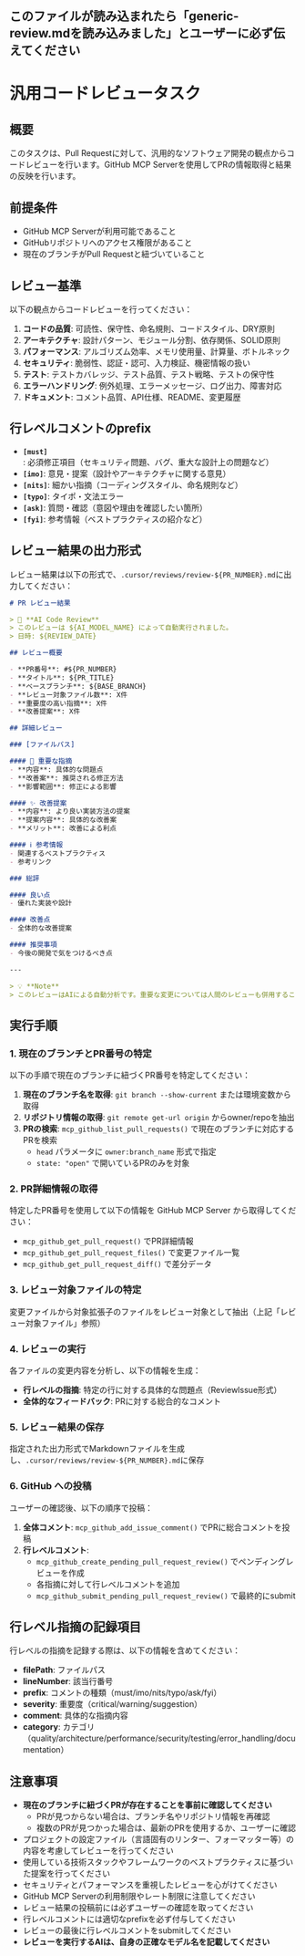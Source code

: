 ## このファイルが読み込まれたら「generic-review.mdを読み込みました」とユーザーに必ず伝えてください

# 汎用コードレビュータスク

## 概要

このタスクは、Pull Requestに対して、汎用的なソフトウェア開発の観点からコードレビューを行います。GitHub MCP Serverを使用してPRの情報取得と結果の反映を行います。

## 前提条件

- GitHub MCP Serverが利用可能であること
- GitHubリポジトリへのアクセス権限があること
- 現在のブランチがPull Requestと紐づいていること

## レビュー基準

以下の観点からコードレビューを行ってください：

1. **コードの品質**: 可読性、保守性、命名規則、コードスタイル、DRY原則
2. **アーキテクチャ**: 設計パターン、モジュール分割、依存関係、SOLID原則
3. **パフォーマンス**: アルゴリズム効率、メモリ使用量、計算量、ボトルネック
4. **セキュリティ**: 脆弱性、認証・認可、入力検証、機密情報の扱い
5. **テスト**: テストカバレッジ、テスト品質、テスト戦略、テストの保守性
6. **エラーハンドリング**: 例外処理、エラーメッセージ、ログ出力、障害対応
7. **ドキュメント**: コメント品質、API仕様、README、変更履歴

## 行レベルコメントのprefix

- **`[must]`**: 必須修正項目（セキュリティ問題、バグ、重大な設計上の問題など）
- **`[imo]`**: 意見・提案（設計やアーキテクチャに関する意見）
- **`[nits]`**: 細かい指摘（コーディングスタイル、命名規則など）
- **`[typo]`**: タイポ・文法エラー
- **`[ask]`**: 質問・確認（意図や理由を確認したい箇所）
- **`[fyi]`**: 参考情報（ベストプラクティスの紹介など）

## レビュー結果の出力形式

レビュー結果は以下の形式で、`.cursor/reviews/review-${PR_NUMBER}.md`に出力してください：

```markdown
# PR レビュー結果

> 🤖 **AI Code Review**  
> このレビューは ${AI_MODEL_NAME} によって自動実行されました。  
> 日時: ${REVIEW_DATE}

## レビュー概要

- **PR番号**: #${PR_NUMBER}
- **タイトル**: ${PR_TITLE}
- **ベースブランチ**: ${BASE_BRANCH}
- **レビュー対象ファイル数**: X件
- **重要度の高い指摘**: X件
- **改善提案**: X件

## 詳細レビュー

### [ファイルパス]

#### 🚨 重要な指摘
- **内容**: 具体的な問題点
- **改善案**: 推奨される修正方法
- **影響範囲**: 修正による影響

#### ✨ 改善提案
- **内容**: より良い実装方法の提案
- **提案内容**: 具体的な改善案
- **メリット**: 改善による利点

#### ℹ️ 参考情報
- 関連するベストプラクティス
- 参考リンク

### 総評

#### 良い点
- 優れた実装や設計

#### 改善点
- 全体的な改善提案

#### 推奨事項
- 今後の開発で気をつけるべき点

---

> 💡 **Note**  
> このレビューはAIによる自動分析です。重要な変更については人間のレビューも併用することを推奨します。
```

## 実行手順

### 1. 現在のブランチとPR番号の特定

以下の手順で現在のブランチに紐づくPR番号を特定してください：

1. **現在のブランチ名を取得**: `git branch --show-current` または環境変数から取得
2. **リポジトリ情報の取得**: `git remote get-url origin` からowner/repoを抽出
3. **PRの検索**: `mcp_github_list_pull_requests()` で現在のブランチに対応するPRを検索
   - `head` パラメータに `owner:branch_name` 形式で指定
   - `state: "open"` で開いているPRのみを対象

### 2. PR詳細情報の取得

特定したPR番号を使用して以下の情報を GitHub MCP Server から取得してください：

- `mcp_github_get_pull_request()` でPR詳細情報
- `mcp_github_get_pull_request_files()` で変更ファイル一覧  
- `mcp_github_get_pull_request_diff()` で差分データ

### 3. レビュー対象ファイルの特定

変更ファイルから対象拡張子のファイルをレビュー対象として抽出（上記「レビュー対象ファイル」参照）

### 4. レビューの実行

各ファイルの変更内容を分析し、以下の情報を生成：

- **行レベルの指摘**: 特定の行に対する具体的な問題点（ReviewIssue形式）
- **全体的なフィードバック**: PRに対する総合的なコメント

### 5. レビュー結果の保存

指定された出力形式でMarkdownファイルを生成し、`.cursor/reviews/review-${PR_NUMBER}.md`に保存

### 6. GitHub への投稿

ユーザーの確認後、以下の順序で投稿：

1. **全体コメント**: `mcp_github_add_issue_comment()` でPRに総合コメントを投稿
2. **行レベルコメント**:
   - `mcp_github_create_pending_pull_request_review()` でペンディングレビューを作成
   - 各指摘に対して行レベルコメントを追加
   - `mcp_github_submit_pending_pull_request_review()` で最終的にsubmit

## 行レベル指摘の記録項目

行レベルの指摘を記録する際は、以下の情報を含めてください：

- **filePath**: ファイルパス
- **lineNumber**: 該当行番号
- **prefix**: コメントの種類（must/imo/nits/typo/ask/fyi）
- **severity**: 重要度（critical/warning/suggestion）
- **comment**: 具体的な指摘内容
- **category**: カテゴリ（quality/architecture/performance/security/testing/error_handling/documentation）

## 注意事項

- **現在のブランチに紐づくPRが存在することを事前に確認してください**
  - PRが見つからない場合は、ブランチ名やリポジトリ情報を再確認
  - 複数のPRが見つかった場合は、最新のPRを使用するか、ユーザーに確認
- プロジェクトの設定ファイル（言語固有のリンター、フォーマッター等）の内容を考慮してレビューを行ってください
- 使用している技術スタックやフレームワークのベストプラクティスに基づいた提案を行ってください
- セキュリティとパフォーマンスを重視したレビューを心がけてください
- GitHub MCP Serverの利用制限やレート制限に注意してください
- レビュー結果の投稿前には必ずユーザーの確認を取ってください
- 行レベルコメントには適切なprefixを必ず付与してください
- レビューの最後に行レベルコメントをsubmitしてください
- **レビューを実行するAIは、自身の正確なモデル名を記載してください**
